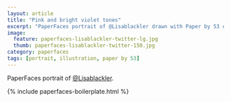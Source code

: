 ```yaml
---
layout: article
title: "Pink and bright violet tones"
excerpt: "PaperFaces portrait of @Lisablackler drawn with Paper by 53 on an iPad."
image: 
  feature: paperfaces-lisablackler-twitter-lg.jpg
  thumb: paperfaces-lisablackler-twitter-150.jpg
category: paperfaces
tags: [portrait, illustration, paper by 53]
---
```


PaperFaces portrait of [@Lisablackler](http://twitter.com/Lisablackler).

{% include paperfaces-boilerplate.html %}